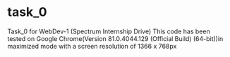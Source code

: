 # task_0
Task_0 for WebDev-1 (Spectrum Internship Drive)
This code has been tested on Google Chrome(Version 81.0.4044.129 (Official Build) (64-bit))in maximized mode with a screen resolution of 1366 x 768px
